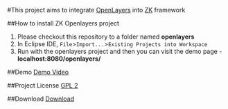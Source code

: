 #This project aims to integrate [OpenLayers](http://openlayers.org/) into [ZK](http://www.zkoss.org/) framework

##How to install ZK Openlayers project
1. Please checkout this repository to a folder named __openlayers__
2. In Eclipse IDE, `File`>`Import...`>`Existing Projects into Workspace`
3. Run with the openlayers project and then you can visit the demo page - __localhost:8080/openlayers/__

##Demo
[Demo Video](http://www.screencast.com/t/spIib4Mm)

##Project License
[GPL 2](https://github.com/jumperchen/openlayers/blob/master/zkdoc/COPYING)

##Download
[Download](https://github.com/jumperchen/openlayers/downloads)
